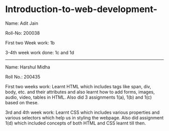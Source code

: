 # Introduction-to-web-development-
Name: Adit Jain

Roll-No: 200038

First two Week work: 1b

3-4th week work done: 1c and 1d

-----------------------------------------------------------------------------------------------------------------------------------------------------------------------------------
Name: Harshul Midha

Roll No.: 200435

First two weeks work: Learnt HTML which includes tags like span, div, body, etc. and their attributes and also learnt how to add forms, images, audio, video, tables in HTML. Also did 3 assignments 1(a), 1(b) and 1(c) based on these.

3rd and 4th week work: Learnt CSS which includes various properties and various selectors which help us in styling the webpage. Also did assignment 1(d) which included concepts of both HTML and CSS learnt till then.
